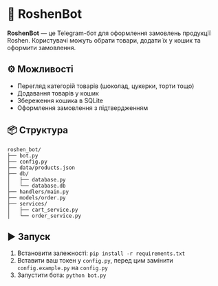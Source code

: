 
# 🤖 RoshenBot

**RoshenBot** — це Telegram-бот для оформлення замовлень продукції Roshen. Користувачі можуть обрати товари, додати їх у кошик та оформити замовлення.

## ⚙️ Можливості
- Перегляд категорій товарів (шоколад, цукерки, торти тощо)
- Додавання товарів у кошик
- Збереження кошика в SQLite
- Оформлення замовлення з підтвердженням

## 📦 Структура
```
roshen_bot/
├── bot.py
├── config.py
├── data/products.json
├── db/
│   ├── database.py
│   └── database.db
├── handlers/main.py
├── models/order.py
├── services/
│   ├── cart_service.py
│   └── order_service.py
```

## ▶️ Запуск
1. Встановити залежності: `pip install -r requirements.txt`
2. Вставити ваш токен у `config.py`, перед цим замінити `config.example.py` на `config.py`
3. Запустити бота: `python bot.py`
